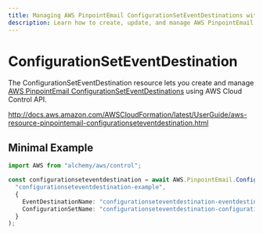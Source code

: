 ```yaml
---
title: Managing AWS PinpointEmail ConfigurationSetEventDestinations with Alchemy
description: Learn how to create, update, and manage AWS PinpointEmail ConfigurationSetEventDestinations using Alchemy Cloud Control.
---
```


# ConfigurationSetEventDestination

The ConfigurationSetEventDestination resource lets you create and manage [AWS PinpointEmail ConfigurationSetEventDestinations](https://docs.aws.amazon.com/pinpointemail/latest/userguide/) using AWS Cloud Control API.

http://docs.aws.amazon.com/AWSCloudFormation/latest/UserGuide/aws-resource-pinpointemail-configurationseteventdestination.html

## Minimal Example

```ts
import AWS from "alchemy/aws/control";

const configurationseteventdestination = await AWS.PinpointEmail.ConfigurationSetEventDestination(
  "configurationseteventdestination-example",
  {
    EventDestinationName: "configurationseteventdestination-eventdestination",
    ConfigurationSetName: "configurationseteventdestination-configurationset",
  }
);
```

